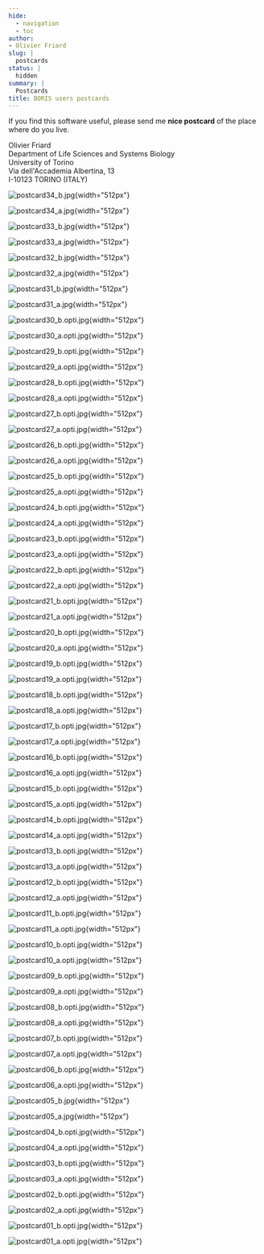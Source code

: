 ```yaml
---
hide:
  - navigation
  - toc
author:
- Olivier Friard
slug: |
  postcards
status: |
  hidden
summary: |
  Postcards
title: BORIS users postcards
---
```


If you find this software useful, please send me **nice postcard** of the place where do you live.


Olivier Friard  
Department of Life Sciences and Systems Biology  
University of Torino  
Via dell'Accademia Albertina, 13  
I-10123 TORINO (ITALY)  



![postcard34\_b.jpg](/postcards/postcard34_b.jpg){width="512px"}

![postcard34\_a.jpg](/postcards/postcard34_a.jpg){width="512px"}

![postcard33\_b.jpg](/postcards/postcard33_b.jpg){width="512px"}

![postcard33\_a.jpg](/postcards/postcard33_a.jpg){width="512px"}

![postcard32\_b.jpg](/postcards/postcard32_b.jpg){width="512px"}

![postcard32\_a.jpg](/postcards/postcard32_a.jpg){width="512px"}

![postcard31\_b.jpg](/postcards/postcard31_b.jpg){width="512px"}

![postcard31\_a.jpg](/postcards/postcard31_a.jpg){width="512px"}

![postcard30\_b.opti.jpg](/postcards/postcard30_b.opti.jpg){width="512px"}

![postcard30\_a.opti.jpg](/postcards/postcard30_a.opti.jpg){width="512px"}

![postcard29\_b.opti.jpg](/postcards/postcard29_b.opti.jpg){width="512px"}

![postcard29\_a.opti.jpg](/postcards/postcard29_a.opti.jpg){width="512px"}

![postcard28\_b.opti.jpg](/postcards/postcard28_b.opti.jpg){width="512px"}

![postcard28\_a.opti.jpg](/postcards/postcard28_a.opti.jpg){width="512px"}

![postcard27\_b.opti.jpg](/postcards/postcard27_b.opti.jpg){width="512px"}

![postcard27\_a.opti.jpg](/postcards/postcard27_a.opti.jpg){width="512px"}

![postcard26\_b.opti.jpg](/postcards/postcard26_b.opti.jpg){width="512px"}

![postcard26\_a.opti.jpg](/postcards/postcard26_a.opti.jpg){width="512px"}

![postcard25\_b.opti.jpg](/postcards/postcard25_b.opti.jpg){width="512px"}

![postcard25\_a.opti.jpg](/postcards/postcard25_a.opti.jpg){width="512px"}

![postcard24\_b.opti.jpg](/postcards/postcard24_b.opti.jpg){width="512px"}

![postcard24\_a.opti.jpg](/postcards/postcard24_a.opti.jpg){width="512px"}

![postcard23\_b.opti.jpg](/postcards/postcard23_b.opti.jpg){width="512px"}

![postcard23\_a.opti.jpg](/postcards/postcard23_a.opti.jpg){width="512px"}

![postcard22\_b.opti.jpg](/postcards/postcard22_b.opti.jpg){width="512px"}

![postcard22\_a.opti.jpg](/postcards/postcard22_a.opti.jpg){width="512px"}

![postcard21\_b.opti.jpg](/postcards/postcard21_b.opti.jpg){width="512px"}

![postcard21\_a.opti.jpg](/postcards/postcard21_a.opti.jpg){width="512px"}

![postcard20\_b.opti.jpg](/postcards/postcard20_b.opti.jpg){width="512px"}

![postcard20\_a.opti.jpg](/postcards/postcard20_a.opti.jpg){width="512px"}

![postcard19\_b.opti.jpg](/postcards/postcard19_b.opti.jpg){width="512px"}

![postcard19\_a.opti.jpg](/postcards/postcard19_a.opti.jpg){width="512px"}

![postcard18\_b.opti.jpg](/postcards/postcard18_b.opti.jpg){width="512px"}

![postcard18\_a.opti.jpg](/postcards/postcard18_a.opti.jpg){width="512px"}

![postcard17\_b.opti.jpg](/postcards/postcard17_b.opti.jpg){width="512px"}

![postcard17\_a.opti.jpg](/postcards/postcard17_a.opti.jpg){width="512px"}

![postcard16\_b.opti.jpg](/postcards/postcard16_b.opti.jpg){width="512px"}

![postcard16\_a.opti.jpg](/postcards/postcard16_a.opti.jpg){width="512px"}

![postcard15\_b.opti.jpg](/postcards/postcard15_b.opti.jpg){width="512px"}

![postcard15\_a.opti.jpg](/postcards/postcard15_a.opti.jpg){width="512px"}

![postcard14\_b.opti.jpg](/postcards/postcard14_b.opti.jpg){width="512px"}

![postcard14\_a.opti.jpg](/postcards/postcard14_a.opti.jpg){width="512px"}

![postcard13\_b.opti.jpg](/postcards/postcard13_b.opti.jpg){width="512px"}

![postcard13\_a.opti.jpg](/postcards/postcard13_a.opti.jpg){width="512px"}

![postcard12\_b.opti.jpg](/postcards/postcard12_b.opti.jpg){width="512px"}

![postcard12\_a.opti.jpg](/postcards/postcard12_a.opti.jpg){width="512px"}

![postcard11\_b.opti.jpg](/postcards/postcard11_b.opti.jpg){width="512px"}

![postcard11\_a.opti.jpg](/postcards/postcard11_a.opti.jpg){width="512px"}

![postcard10\_b.opti.jpg](/postcards/postcard10_b.opti.jpg){width="512px"}

![postcard10\_a.opti.jpg](/postcards/postcard10_a.opti.jpg){width="512px"}

![postcard09\_b.opti.jpg](/postcards/postcard09_b.opti.jpg){width="512px"}

![postcard09\_a.opti.jpg](/postcards/postcard09_a.opti.jpg){width="512px"}

![postcard08\_b.opti.jpg](/postcards/postcard08_b.opti.jpg){width="512px"}

![postcard08\_a.opti.jpg](/postcards/postcard08_a.opti.jpg){width="512px"}

![postcard07\_b.opti.jpg](/postcards/postcard07_b.opti.jpg){width="512px"}

![postcard07\_a.opti.jpg](/postcards/postcard07_a.opti.jpg){width="512px"}

![postcard06\_b.opti.jpg](/postcards/postcard06_b.opti.jpg){width="512px"}

![postcard06\_a.opti.jpg](/postcards/postcard06_a.opti.jpg){width="512px"}

![postcard05\_b.jpg](/postcards/postcard05_b.jpg){width="512px"}

![postcard05\_a.jpg](/postcards/postcard05_a.jpg){width="512px"}

![postcard04\_b.opti.jpg](/postcards/postcard04_b.opti.jpg){width="512px"}

![postcard04\_a.opti.jpg](/postcards/postcard04_a.opti.jpg){width="512px"}

![postcard03\_b.opti.jpg](/postcards/postcard03_b.opti.jpg){width="512px"}

![postcard03\_a.opti.jpg](/postcards/postcard03_a.opti.jpg){width="512px"}

![postcard02\_b.opti.jpg](/postcards/postcard02_b.opti.jpg){width="512px"}

![postcard02\_a.opti.jpg](/postcards/postcard02_a.opti.jpg){width="512px"}

![postcard01\_b.opti.jpg](/postcards/postcard01_b.opti.jpg){width="512px"}

![postcard01\_a.opti.jpg](/postcards/postcard01_a.opti.jpg){width="512px"}
